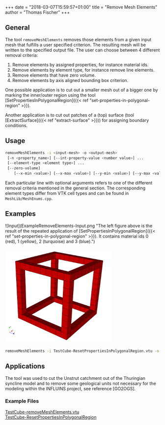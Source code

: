 +++
date = "2018-03-07T15:59:57+01:00"
title = "Remove Mesh Elements"
author = "Thomas Fischer"
+++

## General

The tool `removeMeshElements` removes those elements from a given input mesh that fulfills a user specified criterion. The resulting mesh will be written to the specified output file. The user can choose between 4 different removal criteria:

 1. Remove elements by assigned properties, for instance material ids.
 2. Remove elements by element type, for instance remove line elements.
 3. Remove elements that have zero volume.
 4. Remove elements by axis aligned bounding box criterion.

One possible application is to cut out a smaller mesh out of a bigger one by marking the inner/outer region using the tool [SetPropertiesInPolygonalRegion]({{< ref "set-properties-in-polygonal-region" >}}).

Another application is to cut out patches of a (top) surface (tool [ExtractSurface]({{< ref "extract-surface" >}})) for assigning boundary conditions.

## Usage

```bash
removeMeshElements -i <input-mesh> -o <output-mesh>
 [-n <property_name>] [--int-property-value <number value>] ...
 [--element-type <element type>] ...
 [--zero-volume]
    [--x-min <value>] [--x-max <value>] [--y-min <value>] [--y-max <value>] [--z-min <value>] [--z-max <value>]
```

Each particular line with optional arguments refers to one of the different removal criteria mentioned in the general section.
The corresponding element types differ from VTK cell types and can be found in `MeshLib/MeshEnums.cpp`.

## Examples

![Input](ExampleRemoveElements-Input.png "The left figure above is the result of the repeated application of [SetPropertiesInPolygonalRegion]({{< ref "set-properties-in-polygonal-region" >}}). It contains material ids 0 (red), 1 (yellow), 2 (turquoise) and 3 (blue).")

![The result of the following command line input is depicted.](ExampleRemoveElements-Output.png "The result of the following command line input is depicted.")

```bash
removeMeshElements -i TestCube-ResetPropertiesInPolygonalRegion.vtu -o TestCube-removeMeshElements.vtu -n MaterialIDs --int-property-value 1 --int-property-value 2 --int-property-value 3
```

## Applications

The tool was used to cut the Unstrut catchment out of the Thuringian syncline model and to remove some geological units not necessary for the modeling within the INFLUINS project, see reference [GO2OGS].

<div class='note'>

### Example Files

[TestCube-removeMeshElements.vtu](TestCube-removeMeshElements.vtu)  
[TestCube-ResetPropertiesInPolygonalRegion](TestCube-ResetPropertiesInPolygonalRegion.vtu)  
</div>
